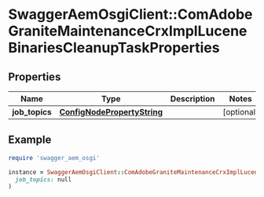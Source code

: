# SwaggerAemOsgiClient::ComAdobeGraniteMaintenanceCrxImplLuceneBinariesCleanupTaskProperties

## Properties

| Name | Type | Description | Notes |
| ---- | ---- | ----------- | ----- |
| **job_topics** | [**ConfigNodePropertyString**](ConfigNodePropertyString.md) |  | [optional] |

## Example

```ruby
require 'swagger_aem_osgi'

instance = SwaggerAemOsgiClient::ComAdobeGraniteMaintenanceCrxImplLuceneBinariesCleanupTaskProperties.new(
  job_topics: null
)
```

